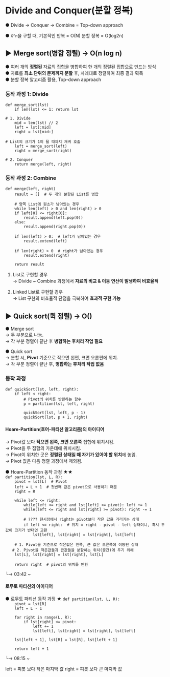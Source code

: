 # Divide and Conquer(분할 정복)
● Divide → Conquer → Combine = Top-down approach   

● `X^n`을 구할 때, 기본적인 반복 = O(N) 분할 정복 = O(log2n)  

## ▶ Merge sort(병합 정렬) → O(n log n)
● 여러 개의 **정렬된** 자료의 집합을 병합하여 한 개의 정렬된 집합으로 만드는 방식  
● 자료를 **최소 단위의 문제까지 분할** 후, 차례대로 정렬하여 최종 결과 획득  
● 분할 정복 알고리즘 활용, Top-down approach  

### 동작 과정 1: Divide
`def merge_sort(lst)`  
`    if len(lst) <= 1: return lst`  
  
`# 1. Divide`  
`    mid = len(lst) // 2`  
`    left = lst[:mid]`  
`    right = lst[mid:]`  
  
`# List의 크기가 1이 될 때까지 재귀 호출`  
`    left = merge_sort(left)`  
`    right = merge_sort(right)`  
  
`# 2. Conquer`  
`    return merge(left, right)`  

### 동작 과정 2: Combine
`def merge(left, right)`  
`    result = []  # 두 개의 분할된 List를 병합`  
  
`    # 양쪽 List에 원소가 남아있는 경우`  
`    while len(left) > 0 and len(right) > 0`  
`    if left[0] <= right[0]:`  
`        result.append(left.pop(0))`  
`    else:`  
`        result.append(right.pop(0))`  
  
`    if len(left) > 0:  # left가 남아있는 경우`  
`        result.extend(left)`  
  
`    if len(right) > 0  # right가 남아있는 경우`  
`        result.extend(right)`  
  
`    return result`

1. List로 구현할 경우  
  → Divide ~ Combine 과정에서 **자료의 비교 & 이동 연산이 발생하여 비효율적**  
  
2. Linked List로 구현할 경우  
  → List 구현의 비효율적 단점을 극복하여 **효과적 구현 가능**  
  
  
## ▶ Quick sort(퀵 정렬) → O()
● Merge sort  
  → 두 부분으로 나눔.  
  → 각 부분 정렬이 끝난 후 **병합하는 후처리 작업 필요**  
  
● Quick sort  
  → 분할 시, **Pivot** 기준으로 작으면 왼편, 크면 오른편에 위치.  
  → 각 부분 정렬이 끝난 후, **병합하는 후처리 작업 없음**  
  
### 동작 과정
`def quickSort(lst, left, right):`  
`    if left < right:`  
`        # Pivot의 위치를 반환하는 함수`  
`        p = partition(lst, left, right)`  
  
`        quickSort(lst, left, p - 1)`  
`        quickSort(lst, p + 1, right)`  

#### Hoare-Partition(호어-파티션 알고리즘)의 아이디어
  → Pivot값 보다 **작으면 왼쪽, 크면 오른쪽** 집합에 위치시킴.  
  → Pivot을 두 집합의 가운데에 위치시킴.  
  → Pivot이 위치한 곳은 **정렬된 상태일 때 자기가 있어야 할 위치**에 놓임.  
  → Pivot 값은 다음 정렬 과정에서 제외됨.  

● Hoare-Partition 동작 과정 ★★  
`def partition(lst, L, R):`  
`    pivot = lst[L]  # Pivot`  
`    left = L + 1  # 첫번째 값은 pivot으로 사용하기 때문`  
`    right = R`  
  
`    while left <= right:`  
`        while(left <= right and lst[left] <= pivot): left += 1`  
`        while(left <= right and lst[right] >= pivot): right -= 1`  
  
`        # ???? 현시점에서 right는 pivot보다 작은 값을 가리키는 상태`  
`        if left <= right:  # 위치 = right - pivot - left 상태이니, 혹시 두 값이 크기가 반대면 교환`  
`            lst[left], lst[right] = lst[right], lst[left]`  
  
`    # 1. Pivot을 기준으로 작은값은 왼쪽, 큰 값은 오른쪽에 이동된 상태`  
`    # 2. Pivot을 작은값들과 큰값들을 분할하는 위치(중간)에 두기 위해 `  
`    lst[L], lst[right] = lst[right], lst[L]`  
  
`    return right  # pivot의 위치를 반환`  

└→ 03:42 ~  

#### 로무토 파티션의 아이디어
● 로무토 파티션 동작 과정 ★
`def partition(lst, L, R):`  
`    pivot = lst[R]`  
`    left = L - 1`  
  
`    for right in range(L, R):`  
`        if lst[right] <= pivot:`  
`            left += 1`  
`            lst[left], lst[right] = lst[right], lst[left]`  
  
`    lst[left + 1], lst[R] = lst[R], lst[left + 1]`  
  
`    return left + 1`    

└→ 08:15 ~

left = 피봇 보다 작은 마지막 값
right = 피봇 보다 큰 마지막 값

  




